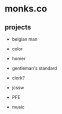 monks.co
========

##	projects

*	belgian man

*	color

*	homer

*	gentleman's standard

*	clork?

*	jcssw

*	PFE

*	music